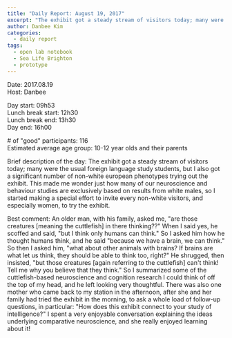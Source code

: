 ```yaml
---
title: "Daily Report: August 19, 2017"
excerpt: "The exhibit got a steady stream of visitors today; many were the usual foreign language study students, but I also got a significant number of non-white european phenotypes trying out the exhibit."
author: Danbee Kim
categories:
  - daily report
tags:
  - open lab notebook
  - Sea Life Brighton
  - prototype
---
```


Date: 2017.08.19   
Host: Danbee  

Day start: 09h53   
Lunch break start: 12h30    
Lunch break end: 13h30  
Day end: 16h00  

\# of "good" participants: 116  
Estimated average age group: 10-12 year olds and their parents

Brief description of the day: The exhibit got a steady stream of visitors today; many were the usual foreign language study students, but I also got a significant number of non-white european phenotypes trying out the exhibit. This made me wonder just how many of our neuroscience and behaviour studies are exclusively based on results from white males, so I started making a special effort to invite every non-white visitors, and especially women, to try the exhibit. 

Best comment: An older man, with his family, asked me, "are those creatures [meaning the cuttlefish] in there thinking??" When I said yes, he scoffed and said, "but I think only humans can think." So I asked him how he thought humans think, and he said "because we have a brain, we can think." So then I asked him, "what about other animals with brains? If brains are what let us think, they should be able to think too, right?" He shrugged, then insisted, "but those creatures [again referring to the cuttlefish] can't think! Tell me why you believe that they think." So I summarized some of the cuttlefish-based neuroscience and cognition research I could think of off the top of my head, and he left looking very thoughtful. There was also one mother who came back to my station in the afternoon, after she and her family had tried the exhibit in the morning, to ask a whole load of follow-up questions, in particular: "How does this exhibit connect to your study of intelligence?" I spent a very enjoyable conversation explaining the ideas underlying comparative neuroscience, and she really enjoyed learning about it!
